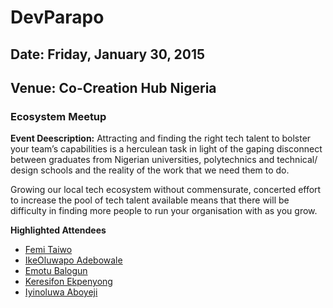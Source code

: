 # DevParapo

## Date: Friday, January 30, 2015
## Venue: Co-Creation Hub Nigeria

### Ecosystem Meetup

**Event Deescription:** Attracting and finding the right tech talent to bolster your team’s capabilities is a herculean task in light of the gaping disconnect between graduates from Nigerian universities, polytechnics and technical/ design schools and the reality of the work that we need them to do.



Growing our local tech ecosystem without commensurate, concerted effort to increase the pool of tech talent available means that there will be difficulty in finding more people to run your organisation with as you grow.

**Highlighted Attendees**
* [Femi Taiwo](https://twitter.com/dftaiwo)
* [IkeOluwapo Adebowale](https://www.linkedin.com/in/ikeoluwapo-adebowale-9981962b)
* [Emotu Balogun](https://twitter.com/emotu)
* [Keresifon Ekpenyong](https://www.linkedin.com/in/keresifon-ekpenyong-baa58810/)
* [Iyinoluwa Aboyeji](https://twitter.com/iaboyeji)

